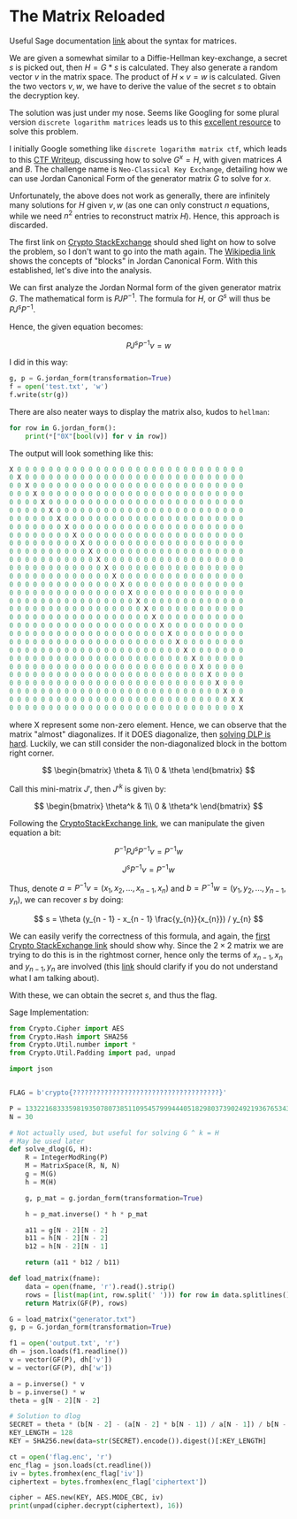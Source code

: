 # The Matrix Reloaded

Useful Sage documentation [link](https://doc.sagemath.org/html/en/reference/matrices/sage/matrix/matrix2.html) about the syntax for matrices.

We are given a somewhat similar to a Diffie-Hellman key-exchange, a secret $s$ is picked out, then $H = G * s$ is calculated. They also generate a random vector $v$ in the matrix space. The product of $H \times v = w$ is calculated. Given the two vectors $v, w$, we have to derive the value of the secret $s$ to obtain the decryption key.  

The solution was just under my nose. Seems like Googling for some plural version `discrete logarithm matrices` leads us to this [excellent resource](https://crypto.stackexchange.com/questions/3840/a-discrete-log-like-problem-with-matrices-given-ak-x-find-k) to solve this problem. 

I initially Google something like `discrete logarithm matrix ctf`, which leads to this [CTF Writeup](https://rkm0959.tistory.com/206), discussing how to solve $G ^ x = H$, with given matrices $A$ and $B$. The challenge name is `Neo-Classical Key Exchange`, detailing how we can use Jordan Canonical Form of the generator matrix $G$ to solve for $x$. 

Unfortunately, the above does not work as generally, there are infinitely many solutions for $H$ given $v, w$ (as one can only construct $n$ equations, while we need $n^2$ entries to reconstruct matrix $H$). Hence, this approach is discarded. 

The first link on [Crypto StackExchange](https://crypto.stackexchange.com/questions/3840/a-discrete-log-like-problem-with-matrices-given-ak-x-find-k) should shed light on how to solve the problem, so I don't want to go into the math again. The [Wikipedia link](https://en.wikipedia.org/wiki/Jordan_normal_form) shows the concepts of "blocks" in Jordan Canonical Form. With this established, let's dive into the analysis. 

We can first analyze the Jordan Normal form of the given generator matrix $G$. The mathematical form is $P J P^{-1}$. The formula for $H$, or $G ^ s$ will thus be $P J^{s} P^{-1}$. 

Hence, the given equation becomes: 

$$
P J^{s} P^{-1} v = w
$$

I did in this way: 

```python
g, p = G.jordan_form(transformation=True)
f = open('test.txt', 'w')
f.write(str(g))
```

There are also neater ways to display the matrix also, kudos to `hellman`:

```python
for row in G.jordan_form():
    print(*["0X"[bool(v)] for v in row])
```

The output will look something like this: 

```python
X 0 0 0 0 0 0 0 0 0 0 0 0 0 0 0 0 0 0 0 0 0 0 0 0 0 0 0 0 0
0 X 0 0 0 0 0 0 0 0 0 0 0 0 0 0 0 0 0 0 0 0 0 0 0 0 0 0 0 0
0 0 X 0 0 0 0 0 0 0 0 0 0 0 0 0 0 0 0 0 0 0 0 0 0 0 0 0 0 0
0 0 0 X 0 0 0 0 0 0 0 0 0 0 0 0 0 0 0 0 0 0 0 0 0 0 0 0 0 0
0 0 0 0 X 0 0 0 0 0 0 0 0 0 0 0 0 0 0 0 0 0 0 0 0 0 0 0 0 0
0 0 0 0 0 X 0 0 0 0 0 0 0 0 0 0 0 0 0 0 0 0 0 0 0 0 0 0 0 0
0 0 0 0 0 0 X 0 0 0 0 0 0 0 0 0 0 0 0 0 0 0 0 0 0 0 0 0 0 0
0 0 0 0 0 0 0 X 0 0 0 0 0 0 0 0 0 0 0 0 0 0 0 0 0 0 0 0 0 0
0 0 0 0 0 0 0 0 X 0 0 0 0 0 0 0 0 0 0 0 0 0 0 0 0 0 0 0 0 0
0 0 0 0 0 0 0 0 0 X 0 0 0 0 0 0 0 0 0 0 0 0 0 0 0 0 0 0 0 0
0 0 0 0 0 0 0 0 0 0 X 0 0 0 0 0 0 0 0 0 0 0 0 0 0 0 0 0 0 0
0 0 0 0 0 0 0 0 0 0 0 X 0 0 0 0 0 0 0 0 0 0 0 0 0 0 0 0 0 0
0 0 0 0 0 0 0 0 0 0 0 0 X 0 0 0 0 0 0 0 0 0 0 0 0 0 0 0 0 0
0 0 0 0 0 0 0 0 0 0 0 0 0 X 0 0 0 0 0 0 0 0 0 0 0 0 0 0 0 0
0 0 0 0 0 0 0 0 0 0 0 0 0 0 X 0 0 0 0 0 0 0 0 0 0 0 0 0 0 0
0 0 0 0 0 0 0 0 0 0 0 0 0 0 0 X 0 0 0 0 0 0 0 0 0 0 0 0 0 0
0 0 0 0 0 0 0 0 0 0 0 0 0 0 0 0 X 0 0 0 0 0 0 0 0 0 0 0 0 0
0 0 0 0 0 0 0 0 0 0 0 0 0 0 0 0 0 X 0 0 0 0 0 0 0 0 0 0 0 0
0 0 0 0 0 0 0 0 0 0 0 0 0 0 0 0 0 0 X 0 0 0 0 0 0 0 0 0 0 0
0 0 0 0 0 0 0 0 0 0 0 0 0 0 0 0 0 0 0 X 0 0 0 0 0 0 0 0 0 0
0 0 0 0 0 0 0 0 0 0 0 0 0 0 0 0 0 0 0 0 X 0 0 0 0 0 0 0 0 0
0 0 0 0 0 0 0 0 0 0 0 0 0 0 0 0 0 0 0 0 0 X 0 0 0 0 0 0 0 0
0 0 0 0 0 0 0 0 0 0 0 0 0 0 0 0 0 0 0 0 0 0 X 0 0 0 0 0 0 0
0 0 0 0 0 0 0 0 0 0 0 0 0 0 0 0 0 0 0 0 0 0 0 X 0 0 0 0 0 0
0 0 0 0 0 0 0 0 0 0 0 0 0 0 0 0 0 0 0 0 0 0 0 0 X 0 0 0 0 0
0 0 0 0 0 0 0 0 0 0 0 0 0 0 0 0 0 0 0 0 0 0 0 0 0 X 0 0 0 0
0 0 0 0 0 0 0 0 0 0 0 0 0 0 0 0 0 0 0 0 0 0 0 0 0 0 X 0 0 0
0 0 0 0 0 0 0 0 0 0 0 0 0 0 0 0 0 0 0 0 0 0 0 0 0 0 0 X 0 0
0 0 0 0 0 0 0 0 0 0 0 0 0 0 0 0 0 0 0 0 0 0 0 0 0 0 0 0 X X
0 0 0 0 0 0 0 0 0 0 0 0 0 0 0 0 0 0 0 0 0 0 0 0 0 0 0 0 0 X
```

where X represent some non-zero element. Hence, we can observe that the matrix "almost" diagonalizes. If it DOES diagonalize, then [solving DLP is hard](https://cstheory.stackexchange.com/questions/12655/discrete-log-in-gl2-p). Luckily, we can still consider the non-diagonalized block in the bottom right corner. 

$$
\begin{bmatrix}
\theta & 1\\
0 & \theta
\end{bmatrix}
$$

Call this mini-matrix $J'$, then $J' ^ k$ is given by:

$$
\begin{bmatrix}
\theta^k & 1\\
0 & \theta^k
\end{bmatrix}
$$

Following the [CryptoStackExchange link](https://crypto.stackexchange.com/questions/3840/a-discrete-log-like-problem-with-matrices-given-ak-x-find-k), we can manipulate the given equation a bit:

$$
P^{-1} P J^{s} P^{-1} v = P^{-1} w
$$

$$
J^{s} P^{-1} v = P^{-1} w
$$

Thus, denote $a = P^{-1} v = (x_1, x_2, ..., x_{n - 1}, x_{n})$ and $b = P^{-1} w = (y_1, y_2, ..., y_{n - 1}, y_{n})$, we can recover $s$ by doing:

$$
s = \theta (y_{n - 1} - x_{n - 1} \frac{y_{n}}{x_{n}}) / y_{n}
$$

We can easily verify the correctness of this formula, and again, the [first Crypto StackExchange link](https://crypto.stackexchange.com/questions/3840/a-discrete-log-like-problem-with-matrices-given-ak-x-find-k) should show why. Since the $2 \times 2$ matrix we are trying to do this is in the rightmost corner, hence only the terms of $x_{n - 1}, x_{n}$ and $y_{n - 1}, y_{n}$ are involved (this [link](https://mathinsight.org/matrix_vector_multiplication) should clarify if you do not understand what I am talking about). 

With these, we can obtain the secret $s$, and thus the flag.

Sage Implementation:

```python
from Crypto.Cipher import AES
from Crypto.Hash import SHA256
from Crypto.Util.number import *
from Crypto.Util.Padding import pad, unpad

import json


FLAG = b'crypto{?????????????????????????????????????}'

P = 13322168333598193507807385110954579994440518298037390249219367653433362879385570348589112466639563190026187881314341273227495066439490025867330585397455471
N = 30

# Not actually used, but useful for solving G ^ k = H
# May be used later
def solve_dlog(G, H):
    R = IntegerModRing(P)
    M = MatrixSpace(R, N, N)
    g = M(G)
    h = M(H)

    g, p_mat = g.jordan_form(transformation=True)

    h = p_mat.inverse() * h * p_mat

    a11 = g[N - 2][N - 2]
    b11 = h[N - 2][N - 2]
    b12 = h[N - 2][N - 1]

    return (a11 * b12 / b11)

def load_matrix(fname):
    data = open(fname, 'r').read().strip()
    rows = [list(map(int, row.split(' '))) for row in data.splitlines()]
    return Matrix(GF(P), rows)

G = load_matrix("generator.txt")
g, p = G.jordan_form(transformation=True)

f1 = open('output.txt', 'r')
dh = json.loads(f1.readline())
v = vector(GF(P), dh['v'])
w = vector(GF(P), dh['w'])

a = p.inverse() * v
b = p.inverse() * w 
theta = g[N - 2][N - 2]

# Solution to dlog
SECRET = theta * (b[N - 2] - (a[N - 2] * b[N - 1]) / a[N - 1]) / b[N - 1]
KEY_LENGTH = 128
KEY = SHA256.new(data=str(SECRET).encode()).digest()[:KEY_LENGTH]

ct = open('flag.enc', 'r')
enc_flag = json.loads(ct.readline())
iv = bytes.fromhex(enc_flag['iv'])
ciphertext = bytes.fromhex(enc_flag['ciphertext'])

cipher = AES.new(KEY, AES.MODE_CBC, iv)
print(unpad(cipher.decrypt(ciphertext), 16))
```